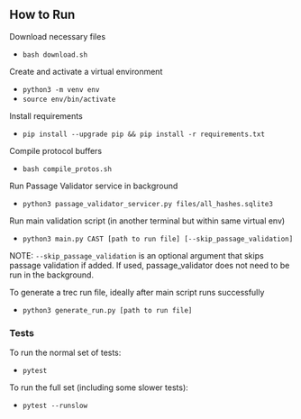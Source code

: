 ## How to Run

Download necessary files
- `bash download.sh`

Create and activate a virtual environment
- `python3 -m venv env`
- `source env/bin/activate`

Install requirements
- `pip install --upgrade pip && pip install -r requirements.txt`

Compile protocol buffers
- `bash compile_protos.sh`

Run Passage Validator service in background
- `python3 passage_validator_servicer.py files/all_hashes.sqlite3`

Run main validation script (in another terminal but within same virtual env)
- `python3 main.py CAST [path to run file] [--skip_passage_validation]`

NOTE: `--skip_passage_validation` is an optional argument that skips passage validation if added. If used, passage_validator does not need to be run in the background.

To generate a trec run file, ideally after main script runs successfully
- `python3 generate_run.py [path to run file]`

### Tests

To run the normal set of tests:

- `pytest`

To run the full set (including some slower tests):

- `pytest --runslow`
